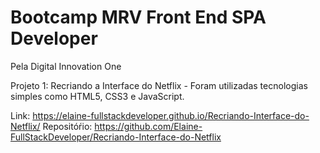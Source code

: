 # Bootcamp MRV Front End SPA Developer 

Pela Digital Innovation One

Projeto 1: Recriando a Interface do Netflix - Foram utilizadas tecnologias simples como HTML5, CSS3 e JavaScript.
  
Link: https://elaine-fullstackdeveloper.github.io/Recriando-Interface-do-Netflix/
Repositóŕio: https://github.com/Elaine-FullStackDeveloper/Recriando-Interface-do-Netflix
